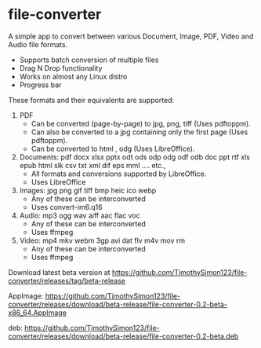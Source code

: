 # file-converter

A simple app to convert between various Document, Image, PDF, Video and Audio file formats.

- Supports batch conversion of multiple files
- Drag N Drop functionality
- Works on almost any Linux distro
- Progress bar

These formats and their equivalents are supported:
1) PDF
   - Can be converted (page-by-page) to jpg, png, tiff (Uses pdftoppm).
   - Can also be converted to a jpg containing only the first page (Uses pdftoppm).
   - Can be converted to html , odg (Uses LibreOffice).
2) Documents: pdf docx xlsx pptx odt ods odp odg odf odb doc ppt rtf xls epub html slk csv txt xml dif eps mml .... etc.,
   - All formats and conversions supported by LibreOffice.
   - Uses LibreOffice
4) Images: jpg png gif tiff bmp heic ico webp
   - Any of these can be interconverted
   - Uses convert-im6.q16
5) Audio: mp3 ogg wav aiff aac flac voc
   - Any of these can be interconverted
   - Uses ffmpeg
6) Video: mp4 mkv webm 3gp avi dat flv m4v mov rm
   - Any of these can be interconverted
   - Uses ffmpeg

Download latest beta version at https://github.com/TimothySimon123/file-converter/releases/tag/beta-release

AppImage: https://github.com/TimothySimon123/file-converter/releases/download/beta-release/file-converter-0.2-beta-x86_64.AppImage

deb: https://github.com/TimothySimon123/file-converter/releases/download/beta-release/file-converter-0.2-beta.deb

